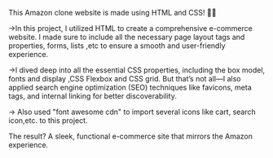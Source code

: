 This Amazon clone website is made using HTML and CSS! 🛒🌟 

->In this project, I utilized HTML to create a comprehensive e-commerce website. I made sure to include all the necessary page layout tags and properties, forms, lists ,etc to ensure a smooth and user-friendly experience.

->I dived deep into all the essential CSS properties, including the box model, fonts and display ,CSS Flexbox and CSS grid.
 But that’s not all—I also applied search engine optimization (SEO) techniques like favicons, meta tags, and internal linking for better discoverability.

-> Also used "font awesome cdn" to import several icons like cart, search icon,etc. to this project.
 
The result? A sleek, functional e-commerce site that mirrors the Amazon experience. 
